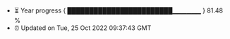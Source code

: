 - ⏳ Year progress { ████████████████████████▁▁▁▁▁▁ } 81.48 %
- ⏰ Updated on Tue, 25 Oct 2022 09:37:43 GMT

